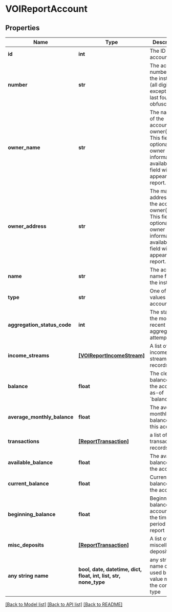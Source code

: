 # VOIReportAccount


## Properties
Name | Type | Description | Notes
------------ | ------------- | ------------- | -------------
**id** | **int** | The ID of the account | [optional] 
**number** | **str** | The account number from the institution (all digits except the last four are obfuscated) | [optional] 
**owner_name** | **str** | The name(s) of the account owner(s). This field is optional. If no owner information is available, this field will not appear in the report. | [optional] 
**owner_address** | **str** | The mailing address of the account owner(s). This field is optional. If no owner information is available, this field will not appear in the report. | [optional] 
**name** | **str** | The account name from the institution | [optional] 
**type** | **str** | One of the values from account types | [optional] 
**aggregation_status_code** | **int** | The status of the most recent aggregation attempt | [optional] 
**income_streams** | [**[VOIReportIncomeStream]**](VOIReportIncomeStream.md) | A list of income stream records | [optional] 
**balance** | **float** | The cleared balance of the account as-of &#x60;balanceDate&#x60; | [optional] 
**average_monthly_balance** | **float** | The average monthly balance of this account | [optional] 
**transactions** | [**[ReportTransaction]**](ReportTransaction.md) | a list of transaction records | [optional] 
**available_balance** | **float** | The available balance for the account | [optional] 
**current_balance** | **float** | Current balance of the account | [optional] 
**beginning_balance** | **float** | Beginning balance of account per the time period in the report | [optional] 
**misc_deposits** | [**[ReportTransaction]**](ReportTransaction.md) | A list of miscellaneous deposits | [optional] 
**any string name** | **bool, date, datetime, dict, float, int, list, str, none_type** | any string name can be used but the value must be the correct type | [optional]

[[Back to Model list]](../README.md#documentation-for-models) [[Back to API list]](../README.md#documentation-for-api-endpoints) [[Back to README]](../README.md)



